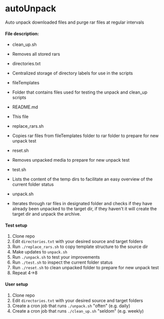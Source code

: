 # autoUnpack
Auto unpack downloaded files and purge rar files at regular intervals

#### File description:
* clean_up.sh
 - Removes all stored rars
* directories.txt
 - Centralized storage of directory labels for use in the scripts
* fileTemplates
 - Folder that contains files used for testing the unpack and clean_up scripts
* README.md
 - This file
* replace_rars.sh
 - Copies rar files from fileTemplates folder to rar folder to prepare for new unpack test
* reset.sh
 - Removes unpacked media to prepare for new unpack test
* test.sh
 - Lists the content of the temp dirs to facilitate an easy overview of the current folder status
* unpack.sh
 - Iterates through rar files in designated folder and checks if they have already been unpacked to the target dir, if they haven't it will create the target dir and unpack the archive.
 
#### Test setup
1. Clone repo
2. Edit `directories.txt` with your desired source and target folders
3. Run `./replace_rars.sh` to copy template structure to the source dir
4. Make updates to `unpack.sh`
5. Run `./unpack.sh` to test your improvements
6. Run `./test.sh` to inspect the current folder status
7. Run `./reset.sh` to clean unpacked folder to prepare for new unpack test
8. Repeat 4->8

#### User setup
1. Clone repo
2. Edit `directories.txt` with your desired source and target folders
3. Create a cron job that runs `./unpack.sh` "often" (e.g. daily)
4. Create a cron job that runs `./clean_up.sh` "seldom" (e.g. weekly)
